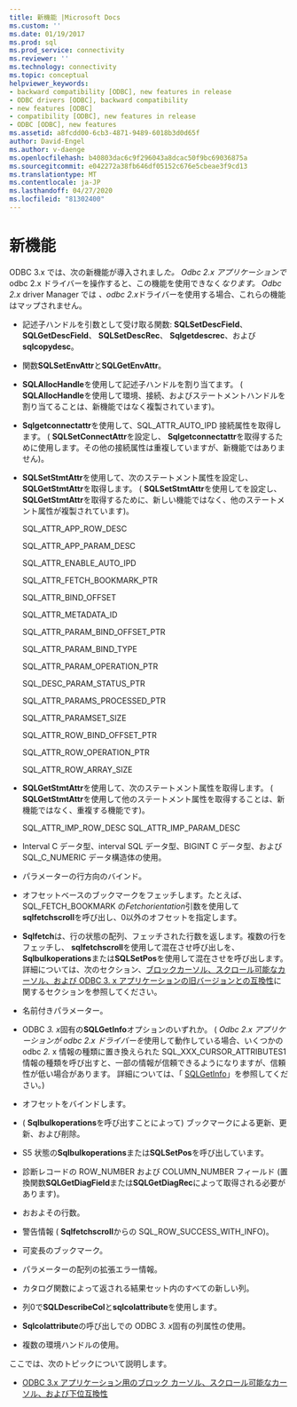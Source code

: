 ```yaml
---
title: 新機能 |Microsoft Docs
ms.custom: ''
ms.date: 01/19/2017
ms.prod: sql
ms.prod_service: connectivity
ms.reviewer: ''
ms.technology: connectivity
ms.topic: conceptual
helpviewer_keywords:
- backward compatibility [ODBC], new features in release
- ODBC drivers [ODBC], backward compatibility
- new features [ODBC]
- compatibility [ODBC], new features in release
- ODBC [ODBC], new features
ms.assetid: a8fcdd00-6cb3-4871-9489-6018b3d0d65f
author: David-Engel
ms.author: v-daenge
ms.openlocfilehash: b40803dac6c9f296043a8dcac50f9bc69036875a
ms.sourcegitcommit: e042272a38fb646df05152c676e5cbeae3f9cd13
ms.translationtype: MT
ms.contentlocale: ja-JP
ms.lasthandoff: 04/27/2020
ms.locfileid: "81302400"
---
```

# <a name="new-features"></a>新機能
ODBC 3.x では、次の新機能が導入されまし*た。* *Odbc 2.x アプリケーションで*odbc 2.x ドライバーを操作すると、この機能を使用できなく*なります。* *Odbc 2.x* driver Manager では *、odbc 2.x*ドライバーを使用する場合、これらの機能はマップされません。  
  
-   記述子ハンドルを引数として受け取る関数: **SQLSetDescField**、 **SQLGetDescField**、 **SQLSetDescRec**、 **Sqlgetdescrec**、および**sqlcopydesc**。  
  
-   関数**SQLSetEnvAttr**と**SQLGetEnvAttr**。  
  
-   **SQLAllocHandle**を使用して記述子ハンドルを割り当てます。 ( **SQLAllocHandle**を使用して環境、接続、およびステートメントハンドルを割り当てることは、新機能ではなく複製されています)。  
  
-   **Sqlgetconnectattr**を使用して、SQL_ATTR_AUTO_IPD 接続属性を取得します。 ( **SQLSetConnectAttr**を設定し、 **Sqlgetconnectattr**を取得するために使用します。その他の接続属性は重複していますが、新機能ではありません)。  
  
-   **SQLSetStmtAttr**を使用して、次のステートメント属性を設定し、 **SQLGetStmtAttr**を取得します。 ( **SQLSetStmtAttr**を使用してを設定し、 **SQLGetStmtAttr**を取得するために、新しい機能ではなく、他のステートメント属性が複製されています)。  
  
     SQL_ATTR_APP_ROW_DESC  
  
     SQL_ATTR_APP_PARAM_DESC  
  
     SQL_ATTR_ENABLE_AUTO_IPD  
  
     SQL_ATTR_FETCH_BOOKMARK_PTR  
  
     SQL_ATTR_BIND_OFFSET  
  
     SQL_ATTR_METADATA_ID  
  
     SQL_ATTR_PARAM_BIND_OFFSET_PTR  
  
     SQL_ATTR_PARAM_BIND_TYPE  
  
     SQL_ATTR_PARAM_OPERATION_PTR  
  
     SQL_DESC_PARAM_STATUS_PTR  
  
     SQL_ATTR_PARAMS_PROCESSED_PTR  
  
     SQL_ATTR_PARAMSET_SIZE  
  
     SQL_ATTR_ROW_BIND_OFFSET_PTR  
  
     SQL_ATTR_ROW_OPERATION_PTR  
  
     SQL_ATTR_ROW_ARRAY_SIZE  
  
-   **SQLGetStmtAttr**を使用して、次のステートメント属性を取得します。 ( **SQLGetStmtAttr**を使用して他のステートメント属性を取得することは、新機能ではなく、重複する機能です)。  
  
     SQL_ATTR_IMP_ROW_DESC SQL_ATTR_IMP_PARAM_DESC  
  
-   Interval C データ型、interval SQL データ型、BIGINT C データ型、および SQL_C_NUMERIC データ構造体の使用。  
  
-   パラメーターの行方向のバインド。  
  
-   オフセットベースのブックマークをフェッチします。たとえば、SQL_FETCH_BOOKMARK の*Fetchorientation*引数を使用して**sqlfetchscroll**を呼び出し、0以外のオフセットを指定します。  
  
-   **Sqlfetch**は、行の状態の配列、フェッチされた行数を返します。複数の行をフェッチし、 **sqlfetchscroll**を使用して混在させ呼び出しを、 **Sqlbulkoperations**または**SQLSetPos**を使用して混在させを呼び出します。 詳細については、次のセクション、[ブロックカーソル、スクロール可能なカーソル、および ODBC 3. x アプリケーションの旧バージョンとの互換性](../../../odbc/reference/develop-app/block-cursors-scrollable-backward-compatibility-odbc-3-x-applications.md)に関するセクションを参照してください。  
  
-   名前付きパラメーター。  
  
-   ODBC *3. x*固有の**SQLGetInfo**オプションのいずれか。 ( *Odbc 2.x アプリケーションが* *odbc 2.x ドライバーを*使用して動作している場合、いくつかの odbc *2.* x 情報の種類に置き換えられた SQL_XXX_CURSOR_ATTRIBUTES1 情報の種類を呼び出すと、一部の情報が信頼できるようになりますが、信頼性が低い場合があります。 詳細については、「 [SQLGetInfo](../../../odbc/reference/syntax/sqlgetinfo-function.md)」を参照してください。)  
  
-   オフセットをバインドします。  
  
-   ( **Sqlbulkoperations**を呼び出すことによって) ブックマークによる更新、更新、および削除。  
  
-   S5 状態の**Sqlbulkoperations**または**SQLSetPos**を呼び出しています。  
  
-   診断レコードの ROW_NUMBER および COLUMN_NUMBER フィールド (置換関数**SQLGetDiagField**または**SQLGetDiagRec**によって取得される必要があります)。  
  
-   おおよその行数。  
  
-   警告情報 ( **Sqlfetchscroll**からの SQL_ROW_SUCCESS_WITH_INFO)。  
  
-   可変長のブックマーク。  
  
-   パラメーターの配列の拡張エラー情報。  
  
-   カタログ関数によって返される結果セット内のすべての新しい列。  
  
-   列0で**SQLDescribeCol**と**sqlcolattribute**を使用します。  
  
-   **Sqlcolattribute**の呼び出しでの ODBC *3. x*固有の列属性の使用。  
  
-   複数の環境ハンドルの使用。  
  
 ここでは、次のトピックについて説明します。  
  
-   [ODBC 3.x アプリケーション用のブロック カーソル、スクロール可能なカーソル、および下位互換性](../../../odbc/reference/develop-app/block-cursors-scrollable-backward-compatibility-odbc-3-x-applications.md)
